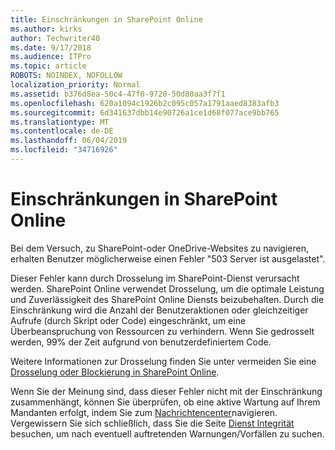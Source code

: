 ```yaml
---
title: Einschränkungen in SharePoint Online
ms.author: kirks
author: Techwriter40
ms.date: 9/17/2018
ms.audience: ITPro
ms.topic: article
ROBOTS: NOINDEX, NOFOLLOW
localization_priority: Normal
ms.assetid: b376d8ea-50c4-47f0-9720-50d80aa3f7f1
ms.openlocfilehash: 620a1094c1926b2c095c057a1791aaed8383afb3
ms.sourcegitcommit: 6d341637dbb14e90726a1ce1d68f077ace9bb765
ms.translationtype: MT
ms.contentlocale: de-DE
ms.lasthandoff: 06/04/2019
ms.locfileid: "34716926"
---
```

# <a name="sharepoint-online-throttling"></a>Einschränkungen in SharePoint Online

<p><span style="mso-bidi-font-family: Calibri; mso-bidi-theme-font: minor-latin;">Bei dem Versuch, zu SharePoint-oder OneDrive-Websites zu navigieren, erhalten Benutzer möglicherweise einen Fehler "503 Server ist ausgelastet".</span></p> <p><span style="mso-bidi-font-family: Calibri; mso-bidi-theme-font: minor-latin;">Dieser Fehler kann durch Drosselung im SharePoint-Dienst verursacht werden. SharePoint Online verwendet Drosselung, um die optimale Leistung und Zuverlässigkeit des SharePoint Online Diensts beizubehalten. Durch die Einschränkung wird die Anzahl der Benutzeraktionen oder gleichzeitiger Aufrufe (durch Skript oder Code) eingeschränkt, um eine Überbeanspruchung von Ressourcen zu verhindern. Wenn Sie gedrosselt werden, 99% der Zeit aufgrund von benutzerdefiniertem Code.</span></p> <p><span style="mso-bidi-font-family: Calibri; mso-bidi-theme-font: minor-latin;">Weitere Informationen zur Drosselung finden Sie unter vermeiden Sie eine <a href="https://docs.microsoft.com/en-us/sharepoint/dev/general-development/how-to-avoid-getting-throttled-or-blocked-in-sharepoint-online">Drosselung oder Blockierung in SharePoint Online</a>.</span></p> <p><span style="mso-bidi-font-family: Calibri; mso-bidi-theme-font: minor-latin;">Wenn Sie der Meinung sind, dass dieser Fehler nicht mit der Einschränkung zusammenhängt, können Sie überprüfen, ob eine aktive Wartung auf Ihrem Mandanten erfolgt, indem Sie zum <a href="https://portal.office.com/adminportal/home#/MessageCenter">Nachrichtencenter</a>navigieren. Vergewissern Sie sich schließlich, dass Sie die Seite <a href="https://portal.office.com/adminportal/home#/servicehealth">Dienst Integrität</a> besuchen, um nach eventuell auftretenden Warnungen/Vorfällen zu suchen.</span></p> <p>&nbsp;</p>



